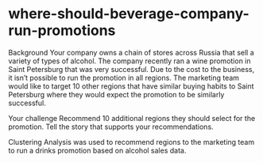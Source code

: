 # where-should-beverage-company-run-promotions

Background
Your company owns a chain of stores across Russia that sell a variety of types of alcohol. The company recently ran a wine promotion in Saint Petersburg that was very successful. Due to the cost to the business, it isn’t possible to run the promotion in all regions. The marketing team would like to target 10 other regions that have similar buying habits to Saint Petersburg where they would expect the promotion to be similarly successful.

Your challenge
Recommend 10 additional regions they should select for the promotion.
Tell the story that supports your recommendations.

Clustering Analysis was used to recommend regions to the marketing team to run a drinks promotion based on alcohol sales data.
